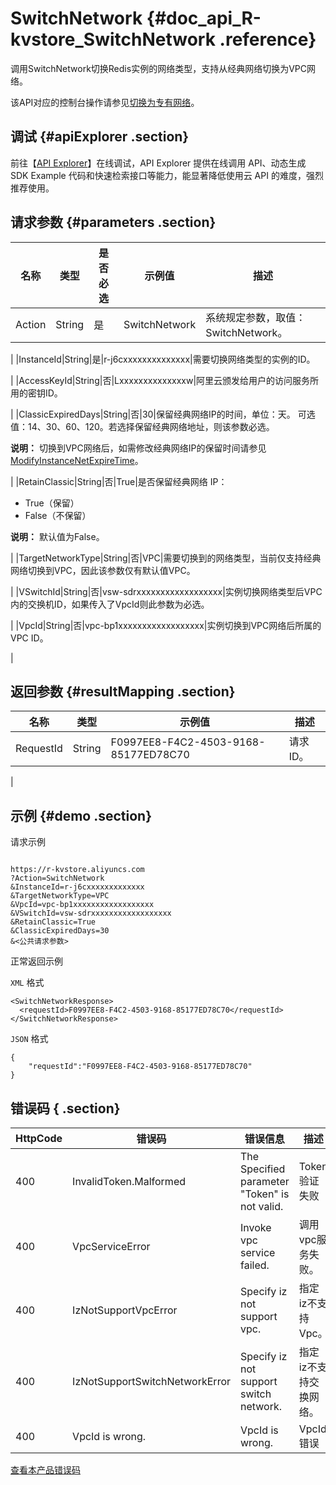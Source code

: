 # SwitchNetwork {#doc_api_R-kvstore_SwitchNetwork .reference}

调用SwitchNetwork切换Redis实例的网络类型，支持从经典网络切换为VPC网络。

该API对应的控制台操作请参见[切换为专有网络](~~43880~~)。

## 调试 {#apiExplorer .section}

前往【[API Explorer](https://api.aliyun.com/#product=R-kvstore&api=SwitchNetwork)】在线调试，API Explorer 提供在线调用 API、动态生成 SDK Example 代码和快速检索接口等能力，能显著降低使用云 API 的难度，强烈推荐使用。

## 请求参数 {#parameters .section}

|名称|类型|是否必选|示例值|描述|
|--|--|----|---|--|
|Action|String|是|SwitchNetwork|系统规定参数，取值：SwitchNetwork。

 |
|InstanceId|String|是|r-j6cxxxxxxxxxxxxxx|需要切换网络类型的实例的ID。

 |
|AccessKeyId|String|否|Lxxxxxxxxxxxxxxw|阿里云颁发给用户的访问服务所用的密钥ID。

 |
|ClassicExpiredDays|String|否|30|保留经典网络IP的时间，单位：天。 可选值：14、30、60、120。若选择保留经典网络地址，则该参数必选。

 **说明：** 切换到VPC网络后，如需修改经典网络IP的保留时间请参见[ModifyInstanceNetExpireTime](~~61010~~)。

 |
|RetainClassic|String|否|True|是否保留经典网络 IP：

 -   True（保留）
-   False（不保留）

 **说明：** 默认值为False。

 |
|TargetNetworkType|String|否|VPC|需要切换到的网络类型，当前仅支持经典网络切换到VPC，因此该参数仅有默认值VPC。

 |
|VSwitchId|String|否|vsw-sdrxxxxxxxxxxxxxxxxxx|实例切换网络类型后VPC内的交换机ID，如果传入了VpcId则此参数为必选。

 |
|VpcId|String|否|vpc-bp1xxxxxxxxxxxxxxxxxx|实例切换到VPC网络后所属的VPC ID。

 |

## 返回参数 {#resultMapping .section}

|名称|类型|示例值|描述|
|--|--|---|--|
|RequestId|String|F0997EE8-F4C2-4503-9168-85177ED78C70|请求ID。

 |

## 示例 {#demo .section}

请求示例

``` {#request_demo}

https://r-kvstore.aliyuncs.com
?Action=SwitchNetwork
&InstanceId=r-j6cxxxxxxxxxxxxx
&TargetNetworkType=VPC
&VpcId=vpc-bp1xxxxxxxxxxxxxxxxxx
&VSwitchId=vsw-sdrxxxxxxxxxxxxxxxxxx
&RetainClassic=True
&ClassicExpiredDays=30
&<公共请求参数>

```

正常返回示例

`XML` 格式

``` {#xml_return_success_demo}
<SwitchNetworkResponse>
  <requestId>F0997EE8-F4C2-4503-9168-85177ED78C70</requestId>
</SwitchNetworkResponse>

```

`JSON` 格式

``` {#json_return_success_demo}
{
	"requestId":"F0997EE8-F4C2-4503-9168-85177ED78C70"
}
```

## 错误码 { .section}

|HttpCode|错误码|错误信息|描述|
|--------|---|----|--|
|400|InvalidToken.Malformed|The Specified parameter "Token" is not valid.|Token验证失败|
|400|VpcServiceError|Invoke vpc service failed.|调用vpc服务失败。|
|400|IzNotSupportVpcError|Specify iz not support vpc.|指定 iz不支持Vpc。|
|400|IzNotSupportSwitchNetworkError|Specify iz not support switch network.|指定 iz不支持交换网络。|
|400|VpcId is wrong.|VpcId is wrong.|VpcId错误|

[查看本产品错误码](https://error-center.aliyun.com/status/product/R-kvstore)

